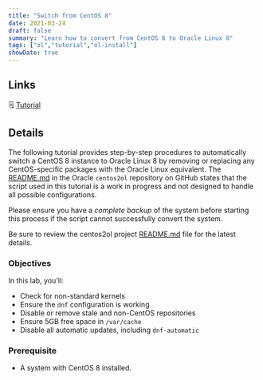 ```yaml
---
title: "Switch from CentOS 8"
date: 2021-03-24
draft: false
summary: "Learn how to convert from CentOS 8 to Oracle Linux 8"
tags: ["ol","tutorial","ol-install"]
showDate: true
---
```


## Links

:spiral_notepad: [Tutorial](https://docs.oracle.com/en/learn/switch_centos8_linux8)

## Details

The following tutorial provides step-by-step procedures to automatically switch a CentOS 8 instance to Oracle Linux 8 by removing or replacing any CentOS-specific packages with the Oracle Linux equivalent. The [README.md](https://github.com/oracle/centos2ol) in the Oracle `centos2ol` repository on GitHub states that the script used in this tutorial is a work in progress and not designed to handle all possible configurations.

Please ensure you have a *complete backup* of the system before starting this process if the script cannot successfully convert the system.

Be sure to review the centos2ol project [README.md](https://github.com/oracle/centos2ol) file for the latest details.

### Objectives

In this lab, you'll:

  - Check for non-standard kernels
  - Ensure the `dnf` configuration is working
  - Disable or remove stale and non-CentOS repositories
  - Ensure 5GB free space in `/var/cache`
  - Disable all automatic updates, including `dnf-automatic`

### Prerequisite

  - A system with CentOS 8 installed.
